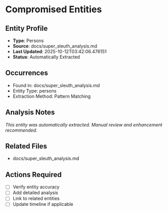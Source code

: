 # Compromised Entities

## Entity Profile
- **Type**: Persons
- **Source**: docs/super_sleuth_analysis.md
- **Last Updated**: 2025-10-12T03:42:06.476151
- **Status**: Automatically Extracted

## Occurrences
- Found in: docs/super_sleuth_analysis.md
- Entity Type: persons
- Extraction Method: Pattern Matching

## Analysis Notes
*This entity was automatically extracted. Manual review and enhancement recommended.*

## Related Files
- docs/super_sleuth_analysis.md

## Actions Required
- [ ] Verify entity accuracy
- [ ] Add detailed analysis
- [ ] Link to related entities
- [ ] Update timeline if applicable

